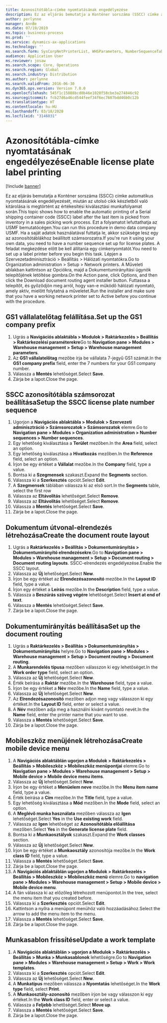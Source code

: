 ```yaml
---
title: Azonosítótábla-címke nyomtatásának engedélyezése
description: Ez az eljárás bemutatja a Konténer sorszáma (SSCC) címke automatikus nyomtatásának engedélyezését, miután az utolsó cikk készletből való kitárolása is megtörtént az értékesítési kiválasztási munkafolyamat során.
author: perlynne
manager: AnnBe
ms.date: 07/19/2019
ms.topic: business-process
ms.prod: ''
ms.service: dynamics-ax-applications
ms.technology: ''
ms.search.form: SysCorpNetPrinterList, WHSParameters, NumberSequenceTableListPage, NumberSequenceDetails, WHSDocumentRoutingLayout, WHSDocumentRouting, WHSRFMenuItem, WHSRFMenu, WHSWorkTemplateTable
audience: Application User
ms.reviewer: josaw
ms.search.scope: Core, Operations
ms.search.region: Global
ms.search.industry: Distribution
ms.author: perlynne
ms.search.validFrom: 2016-06-30
ms.dyn365.ops.version: Version 7.0.0
ms.openlocfilehash: 545f1c15888bcd0b46e1028f58cbe3a274846c92
ms.sourcegitcommit: fcb27d6a46cd544feef34f6ec7607bdd46b0c12b
ms.translationtype: HT
ms.contentlocale: hu-HU
ms.lasthandoff: 03/18/2020
ms.locfileid: "3146031"
---
```

# <a name="enable-license-plate-label-printing"></a><span data-ttu-id="fc00e-103">Azonosítótábla-címke nyomtatásának engedélyezése</span><span class="sxs-lookup"><span data-stu-id="fc00e-103">Enable license plate label printing</span></span>

[!include [banner](../../includes/banner.md)]

<span data-ttu-id="fc00e-104">Ez az eljárás bemutatja a Konténer sorszáma (SSCC) címke automatikus nyomtatásának engedélyezését, miután az utolsó cikk készletből való kitárolása is megtörtént az értékesítési kiválasztási munkafolyamat során.</span><span class="sxs-lookup"><span data-stu-id="fc00e-104">This topic shows how to enable the automatic printing of a Serial shipping container code (SSCC) label after the last item is picked from inventory in a sales picking work process.</span></span> <span data-ttu-id="fc00e-105">Ezt a folyamatot lefuttathatja az USMF bemutatócégen.</span><span class="sxs-lookup"><span data-stu-id="fc00e-105">You can run this procedure in demo data company USMF.</span></span> <span data-ttu-id="fc00e-106">Ha a saját adatok használatával futtatja le, akkor szüksége lesz egy az azonosítótáblákhoz beállított számsorozatra.</span><span class="sxs-lookup"><span data-stu-id="fc00e-106">If you're run it using your own data, you need to have a number sequence set up for license plates.</span></span> <span data-ttu-id="fc00e-107">A feladat megkezdése előtt be kell állítania egy címkenyomtatót.</span><span class="sxs-lookup"><span data-stu-id="fc00e-107">You need to set up a label printer before you begin this task.</span></span> <span data-ttu-id="fc00e-108">Lépjen a Szervezetadminisztráció > Beállítás > Hálózati nyomtatókra.</span><span class="sxs-lookup"><span data-stu-id="fc00e-108">Go to Organization administration > Setup > Network printers.</span></span> <span data-ttu-id="fc00e-109">A Műveleti ablakban kattintson az Opciókra, majd a Dokumentumirányítási ügynök telepítőjének letöltése gombra.</span><span class="sxs-lookup"><span data-stu-id="fc00e-109">On the Action pane, click Options, and then click the Download document routing agent installer button.</span></span> <span data-ttu-id="fc00e-110">Futtassa a telepítőt, és győződjön meg arról, hogy van-e működő hálózati nyomtató, amely aktív, mielőtt folytatná a műveletet.</span><span class="sxs-lookup"><span data-stu-id="fc00e-110">Run the installer and make sure that you have a working network printer set to Active before you continue with the procedure.</span></span>


## <a name="set-up-the-gs1-company-prefix"></a><span data-ttu-id="fc00e-111">GS1 vállalatelőtag felállítása.</span><span class="sxs-lookup"><span data-stu-id="fc00e-111">Set up the GS1 company prefix</span></span>
1. <span data-ttu-id="fc00e-112">Ugrás a **Navigációs ablaktábla > Modulok > Raktárkezelés > Beállítás > Raktárkezelési paraméterekre**</span><span class="sxs-lookup"><span data-stu-id="fc00e-112">Go to **Navigation pane > Modules > Warehouse management > Setup > Warehouse management parameters**.</span></span>
2. <span data-ttu-id="fc00e-113">Az **GS1 vállalatelőtag** mezőbe írja be vállalata 7-jegyű GS1 számát.</span><span class="sxs-lookup"><span data-stu-id="fc00e-113">In the **GS1 company prefix** field, enter the 7 numbers for your GS1 company number.</span></span>
3. <span data-ttu-id="fc00e-114">Válassza a **Mentés** lehetőséget.</span><span class="sxs-lookup"><span data-stu-id="fc00e-114">Select **Save**.</span></span>
4. <span data-ttu-id="fc00e-115">Zárja be a lapot.</span><span class="sxs-lookup"><span data-stu-id="fc00e-115">Close the page.</span></span>

## <a name="setup-the-sscc-license-plate-number-sequence"></a><span data-ttu-id="fc00e-116">SSCC azonosítótábla számsorozat beállítása</span><span class="sxs-lookup"><span data-stu-id="fc00e-116">Setup the SSCC license plate number sequence</span></span>
1. <span data-ttu-id="fc00e-117">Ugorjon a **Navigációs ablaktábla > Modulok > Szervezeti adminisztráció > Számsorozatok > Számsorozatok** elemre.</span><span class="sxs-lookup"><span data-stu-id="fc00e-117">Go to **Navigation pane > Modules > Organization administration > Number sequences > Number sequences**.</span></span>
2. <span data-ttu-id="fc00e-118">Egy lehetőség kiválasztása a **Terület** mezőben.</span><span class="sxs-lookup"><span data-stu-id="fc00e-118">In the **Area** field, select an option.</span></span>
3. <span data-ttu-id="fc00e-119">Egy lehetőség kiválasztása a **Hivatkozás** mezőben.</span><span class="sxs-lookup"><span data-stu-id="fc00e-119">In the **Reference** field, select an option.</span></span>
4. <span data-ttu-id="fc00e-120">Írjon be egy értéket a **Vállalat** mezőbe.</span><span class="sxs-lookup"><span data-stu-id="fc00e-120">In the **Company** field, type a value.</span></span>
5. <span data-ttu-id="fc00e-121">Bontsa ki a **Szegmensek** szakaszt.</span><span class="sxs-lookup"><span data-stu-id="fc00e-121">Expand the **Segments** section.</span></span>
6. <span data-ttu-id="fc00e-122">Válassza ki a **Szerkesztés** opciót.</span><span class="sxs-lookup"><span data-stu-id="fc00e-122">Select **Edit**.</span></span>
7. <span data-ttu-id="fc00e-123">A **Szegmensek** táblában válassza ki az első sort.</span><span class="sxs-lookup"><span data-stu-id="fc00e-123">In the **Segments** table, select the first row</span></span>
8. <span data-ttu-id="fc00e-124">Válassza az **Eltávolítás** lehetőséget.</span><span class="sxs-lookup"><span data-stu-id="fc00e-124">Select **Remove**.</span></span>
9. <span data-ttu-id="fc00e-125">Válassza az **Eltávolítás** lehetőséget.</span><span class="sxs-lookup"><span data-stu-id="fc00e-125">Select **Remove**.</span></span>
10. <span data-ttu-id="fc00e-126">Válassza a **Mentés** lehetőséget.</span><span class="sxs-lookup"><span data-stu-id="fc00e-126">Select **Save**.</span></span>
11. <span data-ttu-id="fc00e-127">Zárja be a lapot.</span><span class="sxs-lookup"><span data-stu-id="fc00e-127">Close the page.</span></span>

## <a name="create-the-document-route-layout"></a><span data-ttu-id="fc00e-128">Dokumentum útvonal-elrendezés létrehozása</span><span class="sxs-lookup"><span data-stu-id="fc00e-128">Create the document route layout</span></span>
1. <span data-ttu-id="fc00e-129">Ugrás a **Raktárkezelés > Beállítás > Dokumentumirányítás > Dokumentumirányító elrendezésekre**.</span><span class="sxs-lookup"><span data-stu-id="fc00e-129">Go to **Navigation pane > Modules > Warehouse management > Setup > Document routing > Document routing layouts**.</span></span> <span data-ttu-id="fc00e-130">SSCC-elrendezés engedélyezése.</span><span class="sxs-lookup"><span data-stu-id="fc00e-130">Enable the SSCC layout.</span></span>  
2. <span data-ttu-id="fc00e-131">Válassza az **Új** lehetőséget.</span><span class="sxs-lookup"><span data-stu-id="fc00e-131">Select **New**.</span></span>
3. <span data-ttu-id="fc00e-132">Írjon be egy értéket az **Elrendezésazonosító** mezőbe.</span><span class="sxs-lookup"><span data-stu-id="fc00e-132">In the **Layout ID** field, type a value.</span></span>
4. <span data-ttu-id="fc00e-133">Írjon egy értéket a **Leírás** mezőbe.</span><span class="sxs-lookup"><span data-stu-id="fc00e-133">In the **Description** field, type a value.</span></span>
5. <span data-ttu-id="fc00e-134">Válassza a **Beszúrás szöveg végére** lehetőséget.</span><span class="sxs-lookup"><span data-stu-id="fc00e-134">Select **Insert at end of text**.</span></span>
6. <span data-ttu-id="fc00e-135">Válassza a **Mentés** lehetőséget.</span><span class="sxs-lookup"><span data-stu-id="fc00e-135">Select **Save**.</span></span>
7. <span data-ttu-id="fc00e-136">Zárja be a lapot.</span><span class="sxs-lookup"><span data-stu-id="fc00e-136">Close the page.</span></span>

## <a name="set-up-the-document-routing"></a><span data-ttu-id="fc00e-137">Dokumentumirányítás beállítása</span><span class="sxs-lookup"><span data-stu-id="fc00e-137">Set up the document routing</span></span>
1. <span data-ttu-id="fc00e-138">Ugrás a **Raktárkezelés > Beállítás > Dokumentumirányítás > Dokumentumirányítás** helyre.</span><span class="sxs-lookup"><span data-stu-id="fc00e-138">Go to **Navigation pane > Modules > Warehouse management > Setup > Document routing > Document routing**.</span></span>
2. <span data-ttu-id="fc00e-139">A **Munkarendelés típusa** mezőben válasszon ki egy lehetőséget.</span><span class="sxs-lookup"><span data-stu-id="fc00e-139">In the **Work order type** field, select an option.</span></span>
3. <span data-ttu-id="fc00e-140">Válassza az **Új** lehetőséget.</span><span class="sxs-lookup"><span data-stu-id="fc00e-140">Select **New**.</span></span>
4. <span data-ttu-id="fc00e-141">Érték beírása a **Raktár** mezőbe.</span><span class="sxs-lookup"><span data-stu-id="fc00e-141">In the **Warehouse** field, type a value.</span></span>
5. <span data-ttu-id="fc00e-142">Írjon be egy értéket a **Név** mezőbe.</span><span class="sxs-lookup"><span data-stu-id="fc00e-142">In the **Name** field, type a value.</span></span>
6. <span data-ttu-id="fc00e-143">Válassza az **Új** lehetőséget.</span><span class="sxs-lookup"><span data-stu-id="fc00e-143">Select **New**.</span></span>
7. <span data-ttu-id="fc00e-144">Az **Elrendezésazonosító** mezőben adjon meg vagy válasszon ki egy értéket.</span><span class="sxs-lookup"><span data-stu-id="fc00e-144">In the **Layout ID** field, enter or select a value.</span></span>
8. <span data-ttu-id="fc00e-145">A **Név** mezőben adja meg a használni kívánt nyomtató nevét.</span><span class="sxs-lookup"><span data-stu-id="fc00e-145">In the **Name** field, enter the printer name that you want to use.</span></span>
9. <span data-ttu-id="fc00e-146">Válassza a **Mentés** lehetőséget.</span><span class="sxs-lookup"><span data-stu-id="fc00e-146">Select **Save**.</span></span>
10. <span data-ttu-id="fc00e-147">Zárja be a lapot.</span><span class="sxs-lookup"><span data-stu-id="fc00e-147">Close the page.</span></span>

## <a name="create-mobile-device-menu"></a><span data-ttu-id="fc00e-148">Mobileszköz menüjének létrehozása</span><span class="sxs-lookup"><span data-stu-id="fc00e-148">Create mobile device menu</span></span>
1. <span data-ttu-id="fc00e-149">A **Navigációs ablaktáblán ugorjon a Modulok > Raktárkezelés > Beállítás > Mobileszköz > Mobileszköz menüpontjai** elemre.</span><span class="sxs-lookup"><span data-stu-id="fc00e-149">Go to **Navigation pane > Modules > Warehouse management > Setup > Mobile device > Mobile device menu items**.</span></span>
2. <span data-ttu-id="fc00e-150">Válassza az **Új** lehetőséget.</span><span class="sxs-lookup"><span data-stu-id="fc00e-150">Select **New**.</span></span>
3. <span data-ttu-id="fc00e-151">Írjon be egy értéket a **Menüelem neve** mezőbe.</span><span class="sxs-lookup"><span data-stu-id="fc00e-151">In the **Menu item name** field, type a value.</span></span>
4. <span data-ttu-id="fc00e-152">Érték beírása a **Cím** mezőbe.</span><span class="sxs-lookup"><span data-stu-id="fc00e-152">In the **Title** field, type a value.</span></span>
5. <span data-ttu-id="fc00e-153">Egy lehetőség kiválasztása a **Mód** mezőben.</span><span class="sxs-lookup"><span data-stu-id="fc00e-153">In the **Mode** field, select an option.</span></span>
6. <span data-ttu-id="fc00e-154">A **Meglévő munka használata** mezőben válassza az **Igen** lehetőséget.</span><span class="sxs-lookup"><span data-stu-id="fc00e-154">Select **Yes** in the **Use existing work** field.</span></span>
7. <span data-ttu-id="fc00e-155">Válassza az **Igen** lehetőséget az **Azonosítótábla előállítása** mezőben.</span><span class="sxs-lookup"><span data-stu-id="fc00e-155">Select **Yes** in the **Generate license plate** field.</span></span>
8. <span data-ttu-id="fc00e-156">Bontsa ki a **Munkaosztályok** szakaszt.</span><span class="sxs-lookup"><span data-stu-id="fc00e-156">Expand the **Work classes** section.</span></span>
9. <span data-ttu-id="fc00e-157">Válassza az **Új** lehetőséget.</span><span class="sxs-lookup"><span data-stu-id="fc00e-157">Select **New**.</span></span>
10. <span data-ttu-id="fc00e-158">Írjon be egy értéket a **Munkaosztály** azonosítója mezőbe.</span><span class="sxs-lookup"><span data-stu-id="fc00e-158">In the **Work class ID** field, type a value.</span></span>
11. <span data-ttu-id="fc00e-159">Válassza a **Mentés** lehetőséget.</span><span class="sxs-lookup"><span data-stu-id="fc00e-159">Select **Save**.</span></span>
12. <span data-ttu-id="fc00e-160">Zárja be a lapot.</span><span class="sxs-lookup"><span data-stu-id="fc00e-160">Close the page.</span></span>
13. <span data-ttu-id="fc00e-161">A **Navigációs ablaktáblán ugorjon a Modulok > Raktárkezelés > Beállítás > Mobileszköz > Mobileszköz menü** elemre.</span><span class="sxs-lookup"><span data-stu-id="fc00e-161">Go to **navigation pane > Modules > Warehouse management > Setup > Mobile device > Mobile device menu**.</span></span>
14. <span data-ttu-id="fc00e-162">A fán válassza ki az előzőleg létrehozott menüpontot.</span><span class="sxs-lookup"><span data-stu-id="fc00e-162">In the tree, select the menu item that you created before.</span></span>
15. <span data-ttu-id="fc00e-163">Válassza ki a **Szerkesztés** opciót.</span><span class="sxs-lookup"><span data-stu-id="fc00e-163">Select **Edit**.</span></span>
16. <span data-ttu-id="fc00e-164">Kattintson a nyílra a menüpont menühöz való hozzáadásához.</span><span class="sxs-lookup"><span data-stu-id="fc00e-164">Select the arrow to add the menu item to the menu.</span></span>
17. <span data-ttu-id="fc00e-165">Válassza a **Mentés** lehetőséget.</span><span class="sxs-lookup"><span data-stu-id="fc00e-165">Select **Save**.</span></span>
18. <span data-ttu-id="fc00e-166">Zárja be a lapot.</span><span class="sxs-lookup"><span data-stu-id="fc00e-166">Close the page.</span></span>

## <a name="update-a-work-template"></a><span data-ttu-id="fc00e-167">Munkasablon frissítése</span><span class="sxs-lookup"><span data-stu-id="fc00e-167">Update a work template</span></span>
1. <span data-ttu-id="fc00e-168">A **Navigációs ablaktáblán > ugorjon a Modulok > Raktárkezelés > Beállítás > Munka > Munkasablonok** lehetőségre.</span><span class="sxs-lookup"><span data-stu-id="fc00e-168">Go to **Navigation pane > Modules > Warehouse management > Setup > Work > Work templates**.</span></span>
2. <span data-ttu-id="fc00e-169">Válassza ki a **Szerkesztés** opciót.</span><span class="sxs-lookup"><span data-stu-id="fc00e-169">Select **Edit**.</span></span>
3. <span data-ttu-id="fc00e-170">Válassza az **Új** lehetőséget.</span><span class="sxs-lookup"><span data-stu-id="fc00e-170">Select **New**.</span></span>
4. <span data-ttu-id="fc00e-171">A **Munkatípus** mezőben válassza a **Nyomtatás** lehetőséget.</span><span class="sxs-lookup"><span data-stu-id="fc00e-171">In the **Work type** field, select **Print**.</span></span>
5. <span data-ttu-id="fc00e-172">A **Munkaosztály-azonosító** mezőben írjon be vagy válasszon ki egy értéket.</span><span class="sxs-lookup"><span data-stu-id="fc00e-172">In the **Work class ID** field, enter or select a value.</span></span>
6. <span data-ttu-id="fc00e-173">Válassza a **Feljebb** lehetőséget.</span><span class="sxs-lookup"><span data-stu-id="fc00e-173">Select **Move up**.</span></span>
7. <span data-ttu-id="fc00e-174">Válassza a **Mentés** lehetőséget.</span><span class="sxs-lookup"><span data-stu-id="fc00e-174">Select **Save**.</span></span>
8. <span data-ttu-id="fc00e-175">Zárja be a lapot.</span><span class="sxs-lookup"><span data-stu-id="fc00e-175">Close the page.</span></span>

